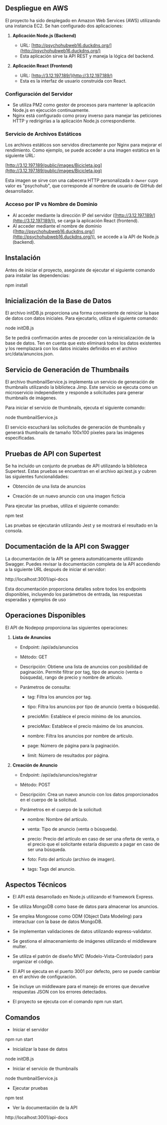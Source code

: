 ## Despliegue en AWS

El proyecto ha sido desplegado en Amazon Web Services (AWS) utilizando una instancia EC2. Se han configurado dos aplicaciones:

1. **Aplicación Node.js (Backend)**
   - URL: [http://psychohubweb16.duckdns.org/](http://psychohubweb16.duckdns.org/)
   - Esta aplicación sirve la API REST y maneja la lógica del backend.

2. **Aplicación React (Frontend)**
   - URL: [http://3.12.197.189/](http://3.12.197.189/)
   - Esta es la interfaz de usuario construida con React.

### Configuración del Servidor

- Se utiliza PM2 como gestor de procesos para mantener la aplicación Node.js en ejecución continuamente.
- Nginx está configurado como proxy inverso para manejar las peticiones HTTP y redirigirlas a la aplicación Node.js correspondiente.

### Servicio de Archivos Estáticos

Los archivos estáticos son servidos directamente por Nginx para mejorar el rendimiento. Como ejemplo, se puede acceder a una imagen estática en la siguiente URL:

[http://3.12.197.189/public/images/Bicicleta.jpg](http://3.12.197.189/public/images/Bicicleta.jpg)

Esta imagen se sirve con una cabecera HTTP personalizada `X-Owner` cuyo valor es "psychohub", que corresponde al nombre de usuario de GitHub del desarrollador.

### Acceso por IP vs Nombre de Dominio

- Al acceder mediante la dirección IP del servidor ([http://3.12.197.189/](http://3.12.197.189/)), se carga la aplicación React (frontend).
- Al acceder mediante el nombre de dominio ([http://psychohubweb16.duckdns.org/](http://psychohubweb16.duckdns.org/)), se accede a la API de Node.js (backend).


Instalación
-----------

Antes de iniciar el proyecto, asegúrate de ejecutar el siguiente comando para instalar las dependencias:

npm install   

Inicialización de la Base de Datos
----------------------------------

El archivo initDB.js proporciona una forma conveniente de reiniciar la base de datos con datos iniciales. Para ejecutarlo, utiliza el siguiente comando:

node initDB.js   

Se te pedirá confirmación antes de proceder con la reinicialización de la base de datos. Ten en cuenta que esto eliminará todos los datos existentes y los reemplazará con los datos iniciales definidos en el archivo src/data/anuncios.json.

Servicio de Generación de Thumbnails
------------------------------------

El archivo thumbnailService.js implementa un servicio de generación de thumbnails utilizando la biblioteca Jimp. Este servicio se ejecuta como un microservicio independiente y responde a solicitudes para generar thumbnails de imágenes.

Para iniciar el servicio de thumbnails, ejecuta el siguiente comando:

node thumbnailService.js   

El servicio escuchará las solicitudes de generación de thumbnails y generará thumbnails de tamaño 100x100 píxeles para las imágenes especificadas.

Pruebas de API con Supertest
----------------------------

Se ha incluido un conjunto de pruebas de API utilizando la biblioteca Supertest. Estas pruebas se encuentran en el archivo api.test.js y cubren las siguientes funcionalidades:

*   Obtención de una lista de anuncios
    
*   Creación de un nuevo anuncio con una imagen ficticia
    

Para ejecutar las pruebas, utiliza el siguiente comando:

npm test   

Las pruebas se ejecutarán utilizando Jest y se mostrará el resultado en la consola.

Documentación de la API con Swagger
----------------------------

La documentación de la API se genera automáticamente utilizando Swagger. Puedes revisar la documentación completa de la API accediendo a la siguiente URL después de iniciar el servidor:

http://localhost:3001/api-docs
    
Esta documentación proporciona detalles sobre todos los endpoints disponibles, incluyendo los parámetros de entrada, las respuestas esperadas y ejemplos de uso
    

Operaciones Disponibles
-----------------------

El API de Nodepop proporciona las siguientes operaciones:

1.  **Lista de Anuncios**
    
    *   Endpoint: /api/ads/anuncios
        
    *   Método: GET
        
    *   Descripción: Obtiene una lista de anuncios con posibilidad de paginación. Permite filtrar por tag, tipo de anuncio (venta o búsqueda), rango de precio y nombre de artículo.
        
    *   Parámetros de consulta:
        
        *   tag: Filtra los anuncios por tag.
            
        *   tipo: Filtra los anuncios por tipo de anuncio (venta o búsqueda).
            
        *   precioMin: Establece el precio mínimo de los anuncios.
            
        *   precioMax: Establece el precio máximo de los anuncios.
            
        *   nombre: Filtra los anuncios por nombre de artículo.
            
        *   page: Número de página para la paginación.
            
        *   limit: Número de resultados por página.
            
2.  **Creación de Anuncio**
    
    *   Endpoint: /api/ads/anuncios/registrar
        
    *   Método: POST
        
    *   Descripción: Crea un nuevo anuncio con los datos proporcionados en el cuerpo de la solicitud.
        
    *   Parámetros en el cuerpo de la solicitud:
        
        *   nombre: Nombre del artículo.
            
        *   venta: Tipo de anuncio (venta o búsqueda).
            
        *   precio: Precio del artículo en caso de ser una oferta de venta, o el precio que el solicitante estaría dispuesto a pagar en caso de ser una búsqueda.
            
        *   foto: Foto del artículo (archivo de imagen).
            
        *   tags: Tags del anuncio.
            

Aspectos Técnicos
-----------------

*   El API está desarrollado en Node.js utilizando el framework Express.
    
*   Se utiliza MongoDB como base de datos para almacenar los anuncios.
    
*   Se emplea Mongoose como ODM (Object Data Modeling) para interactuar con la base de datos MongoDB.
    
*   Se implementan validaciones de datos utilizando express-validator.
    
*   Se gestiona el almacenamiento de imágenes utilizando el middleware multer.
    
*   Se utiliza el patrón de diseño MVC (Modelo-Vista-Controlador) para organizar el código.
    
*   El API se ejecuta en el puerto 3001 por defecto, pero se puede cambiar en el archivo de configuración.
    
*   Se incluye un middleware para el manejo de errores que devuelve respuestas JSON con los errores detectados.
    
*   El proyecto se ejecuta con el comando npm run start.

Comandos
-----------------

*  Iniciar el servidor

npm run start

*  Inicializar la base de datos

node initDB.js

*  Iniciar el servicio de thumbnails

node thumbnailService.js

*  Ejecutar pruebas

npm test

*  Ver la documentación de la API

http://localhost:3001/api-docs
